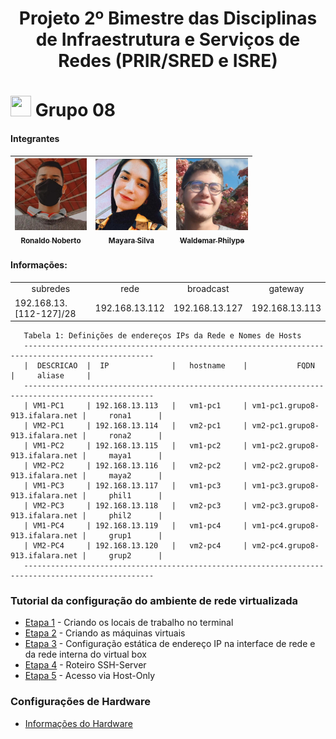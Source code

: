<h1 align="center"> Projeto 2º Bimestre das Disciplinas de Infraestrutura e Serviços de Redes (PRIR/SRED e ISRE) <h1>
<img src = "https://user-images.githubusercontent.com/63050133/156777293-72a6e681-2582-4a9d-ad92-09d1181d47c7.gif" width = 33px height = 33px> Grupo 08
 
#### Integrantes
 
| [<img src="./Integrantes/ronaldo.jpeg" width=115><br><sub>Ronaldo Noberto</sub>](https://github.com/Ronaldo913) |  [<img src="./Integrantes/mayara.jpeg" width=115><br><sub>Mayara Silva</sub>](https://github.com/mayarinhan) |  [<img src="./Integrantes/waldemar.jpeg" width=115><br><sub>Waldemar Philype</sub>](https://github.com/WPLiraa) |
| :---: | :---: | :---: |

#### Informações:

<table align="center">
    <tr>
        <td align="center">subredes</td>
        <td align="center">rede</td>
        <td align="center">broadcast</td>
        <td align="center">gateway</td>
    </tr>
    <tr>
        <td>192.168.13.[112-127]/28</td>
        <td>192.168.13.112</td>
        <td>192.168.13.127</td>
        <td>192.168.13.113</td>
    </tr>
</table>

```
   Tabela 1: Definições de endereços IPs da Rede e Nomes de Hosts
   ---------------------------------------------------------------------------------------------------
   |  DESCRICAO  |  IP              |   hostname    |           FQDN                 |     aliase     |
   ---------------------------------------------------------------------------------------------------
   | VM1-PC1     | 192.168.13.113   |   vm1-pc1     | vm1-pc1.grupo8-913.ifalara.net |     rona1      |
   | VM2-PC1     | 192.168.13.114   |   vm2-pc1     | vm2-pc1.grupo8-913.ifalara.net |     rona2      |
   | VM1-PC2     | 192.168.13.115   |   vm1-pc2     | vm1-pc2.grupo8-913.ifalara.net |     maya1      |
   | VM2-PC2     | 192.168.13.116   |   vm2-pc2     | vm2-pc2.grupo8-913.ifalara.net |     maya2      |
   | VM1-PC3     | 192.168.13.117   |   vm1-pc3     | vm1-pc3.grupo8-913.ifalara.net |     phil1      |
   | VM2-PC3     | 192.168.13.118   |   vm2-pc3     | vm2-pc3.grupo8-913.ifalara.net |     phil2      |
   | VM1-PC4     | 192.168.13.119   |   vm1-pc4     | vm1-pc4.grupo8-913.ifalara.net |     grup1      |
   | VM2-PC4     | 192.168.13.120   |   vm2-pc4     | vm2-pc4.grupo8-913.ifalara.net |     grup2      |
   ---------------------------------------------------------------------------------------------------
```
### Tutorial da configuração do ambiente de rede virtualizada

* [Etapa 1](https://github.com/Ronaldo913/Projeto-de-ISRE---Ambiente-de-rede/blob/main/Etapa01.md) - Criando os locais de trabalho no terminal
* [Etapa 2](https://github.com/Ronaldo913/Projeto-de-ISRE---Ambiente-de-rede/blob/main/Etapa02.md) - Criando as máquinas virtuais
* [Etapa 3](https://github.com/Ronaldo913/Projeto-de-ISRE---Ambiente-de-rede/blob/main/Etapa03.md) - Configuração estática de endereço IP na interface de rede e da rede interna do virtual box
* [Etapa 4](https://github.com/Ronaldo913/Projeto-de-ISRE---Ambiente-de-rede/blob/main/Etapa04.md) - Roteiro SSH-Server
* [Etapa 5](https://github.com/Ronaldo913/Projeto-de-ISRE---Ambiente-de-rede/blob/main/Etapa05.md) - Acesso via Host-Only

### Configurações de Hardware 
 
* [Informações do Hardware](https://github.com/Ronaldo913/Projeto-de-ISRE---Ambiente-de-rede/blob/main/Etapa06.md) 
